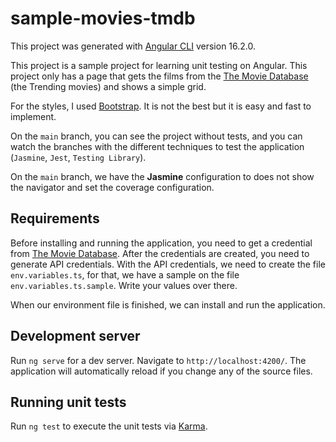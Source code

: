 # sample-movies-tmdb

This project was generated with [Angular CLI](https://github.com/angular/angular-cli) version 16.2.0.

This project is a sample project for learning unit testing on Angular. This project only has a page that gets the films from the [The Movie Database](https://www.themoviedb.org/) (the Trending movies) and shows a simple grid.

For the styles, I used [Bootstrap](https://getbootstrap.com). It is not the best but it is easy and fast to implement.

On the `main` branch, you can see the project without tests, and you can watch the branches with the different techniques to test the application (`Jasmine`, `Jest`, `Testing Library`).

On the `main` branch, we have the **Jasmine** configuration to does not show the navigator and set the coverage configuration.

## Requirements

Before installing and running the application, you need to get a credential from [The Movie Database](https://www.themoviedb.org/). After the credentials are created, you need to generate API credentials. With the API credentials, we need to create the file `env.variables.ts`, for that, we have a sample on the file `env.variables.ts.sample`. Write your values over there.

When our environment file is finished, we can install and run the application.

## Development server

Run `ng serve` for a dev server. Navigate to `http://localhost:4200/`. The application will automatically reload if you change any of the source files.

## Running unit tests

Run `ng test` to execute the unit tests via [Karma](https://karma-runner.github.io).
